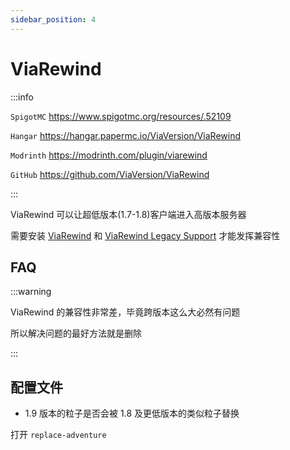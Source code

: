 ```yaml
---
sidebar_position: 4
---
```


# ViaRewind

:::info

`SpigotMC` https://www.spigotmc.org/resources/.52109

`Hangar` https://hangar.papermc.io/ViaVersion/ViaRewind

`Modrinth` https://modrinth.com/plugin/viarewind

`GitHub` https://github.com/ViaVersion/ViaRewind

:::

ViaRewind 可以让超低版本(1.7-1.8)客户端进入高版本服务器

需要安装 [ViaRewind](https://ci.viaversion.com/view/ViaRewind/job/ViaRewind) 和
[ViaRewind Legacy Support](https://ci.viaversion.com/view/ViaRewind/job/ViaRewind%20Legacy%20Support) 才能发挥兼容性

## FAQ

:::warning

ViaRewind 的兼容性非常差，毕竟跨版本这么大必然有问题

所以解决问题的最好方法就是删除

:::

## 配置文件

* 1.9 版本的粒子是否会被 1.8 及更低版本的类似粒子替换

打开 `replace-adventure`
